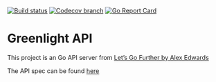 [![Build status](https://img.shields.io/github/actions/workflow/status/96malhar/greenlight/CI.yml?label=CI&branch=main)](https://github.com/96malhar/greenlight/actions/workflows/CI.yml)
[![Codecov branch](https://img.shields.io/codecov/c/github/96malhar/greenlight/main.svg)](https://codecov.io/gh/96malhar/greenlight)
[![Go Report Card](https://goreportcard.com/badge/github.com/96malhar/greenlight)](https://goreportcard.com/report/github.com/96malhar/greenlight)


# Greenlight API 
This project is an Go API server from [Let’s Go Further by Alex Edwards](https://lets-go-further.alexedwards.net)

The API spec can be found [here](https://96malhar.github.io/greenlight/)
